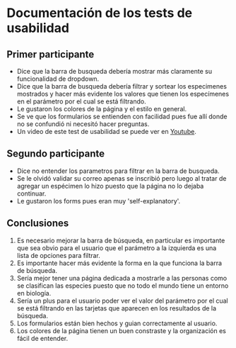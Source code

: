 # Documentación de los tests de usabilidad

## Primer participante
- Dice que la barra de busqueda debería mostrar más claramente su funcionalidad de dropdown.
- Dice que la barra de busqueda debería filtrar y sortear los especimenes mostrados y hacer más evidente los valores que tienen los especímenes en el parámetro por el cual se está filtrando.
- Le gustaron los colores de la página y el estilo en general.
- Se ve que los formularios se entienden con facilidad pues fue allí donde no se confundió ni necesitó hacer preguntas.
- Un video de este test de usabilidad se puede ver en [Youtube](https://youtu.be/5n1QrnoIF6k).

## Segundo participante
- Dice no entender los parametros para filtrar en la barra de busqueda.
- Se le olvidó validar su correo apenas se inscribió pero luego al tratar de agregar un espécimen lo hizo puesto que la página no lo dejaba continuar.
- Le gustaron los forms pues eran muy 'self-explanatory'.

## Conclusiones
1. Es necesario mejorar la barra de búsqueda, en particular es importante que sea obvio para el usuario que el parámetro a la izquierda es una lista de opciones para filtrar.
2. Es importante hacer más evidente la forma en la que funciona la barra de búsqueda.
3. Sería mejor tener una página dedicada a mostrarle a las personas como se clasifican las especies puesto que no todo el mundo tiene un entorno en biología.
4. Sería un plus para el usuario poder ver el valor del parámetro por el cual se está filtrando en las tarjetas que aparecen en los resultados de la búsqueda.
5. Los formularios están bien hechos y guian correctamente al usuario.
6. Los colores de la página tienen un buen constraste y la organización es fácil de entender.